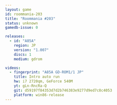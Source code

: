 ```yaml
---
layout: game
id: roommania-203
title: "Roommania #203"
status: unknown
gamedb-issue: 0

releases:
  - id: "A85A"
    region: JP
    version: "1.007"
    discs: 1
    medium: gdrom

videos:
  - fingerprint: "A85A GD-ROM1/1 JP"
    title: Intro auto run
    hw: i7 2720qm, GeForce 540M
    yt: gLn-RncRa-Q
    git: d59197f84353d7d2b746383e9277d9ed7c8c4053
    platform: win86-release
---
```

